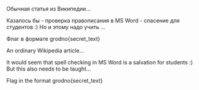 Обычная статья из Википедии...

Казалось бы - проверка правописания в MS Word - спасение для студентов :) Но и этому надо учить ...

Флаг в формате grodno{secret_text}

An ordinary Wikipedia article...

It would seem that spell checking in MS Word is a salvation for students :) But this also needs to be taught...

Flag in the format grodno{secret_text}
